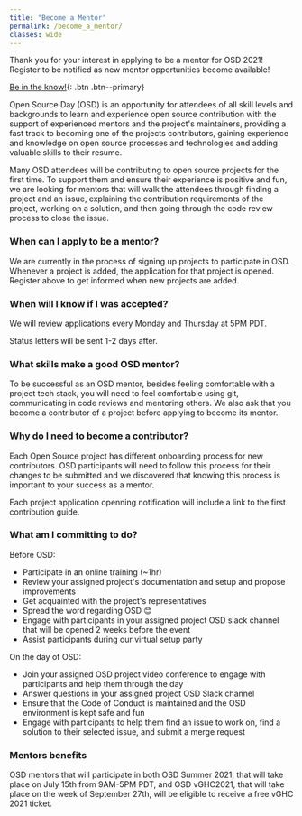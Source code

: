 ```yaml
---
title: "Become a Mentor"
permalink: /become_a_mentor/
classes: wide
---
```


Thank you for your interest in applying to be a mentor for OSD 2021! Register to be 
notified as new mentor opportunities become available!

[Be in the know!](https://airtable.com/shrREw8EXQfmSA4Uu){: .btn .btn--primary}

Open Source Day (OSD) is an opportunity for attendees of all skill levels and backgrounds to 
learn and experience open source contribution with the support of experienced mentors and 
the project's maintainers, providing a fast track to becoming one of the projects contributors, 
gaining experience and knowledge on open source processes and technologies and adding valuable 
skills to their resume. 

Many OSD attendees will be contributing to open source projects for the first time. 
To support them and ensure their experience is positive and fun, we are looking for 
mentors that will walk the attendees through finding a project and an issue, explaining 
the contribution requirements of the project, working on a solution, and then going through 
the code review process to close the issue.

### When can I apply to be a mentor? 
We are currently in the process of signing up projects to participate in OSD. Whenever a 
project is added, the application for that project is opened. Register above to get 
informed when new projects are added.

### When will I know if I was accepted? 
We will review applications every Monday and Thursday at 5PM PDT. 

Status letters will be sent 1-2 days after.

### What skills make a good OSD mentor?
To be successful as an OSD mentor, besides feeling comfortable with a project tech stack, 
you will need to feel comfortable using git, communicating in code reviews and mentoring 
others. We also ask that you become a contributor of a project before applying to become 
its mentor. 

### Why do I need to become a contributor?
Each Open Source project has different onboarding process for new contributors. OSD 
participants will need to follow this process for their changes to be submitted and we
discovered that knowing this process is important to your success as a mentor.

Each project application openning notification will include a link to the first contribution
guide.

### What am I committing to do?
Before OSD:
* Participate in an online training (~1hr)
* Review your assigned project's documentation and setup and propose improvements
* Get acquainted with the project's representatives
* Spread the word regarding OSD 😊 
* Engage with participants in your assigned project OSD slack channel that will be 
opened 2 weeks before the event
* Assist participants during our virtual setup party

On the day of OSD:
* Join your assigned OSD project video conference to engage with participants and help them through the day
* Answer questions in your assigned project OSD Slack channel
* Ensure that the Code of Conduct is maintained and the OSD environment is kept safe and fun
* Engage with participants to help them find an issue to work on, find a solution to their selected issue, and submit a merge request

### Mentors benefits
OSD mentors that will participate in both OSD Summer 2021, that will take place on July 15th from 9AM-5PM PDT, 
and OSD vGHC2021, that will take place on the week of September 27th, will be eligible to receive a free vGHC 2021 ticket.
